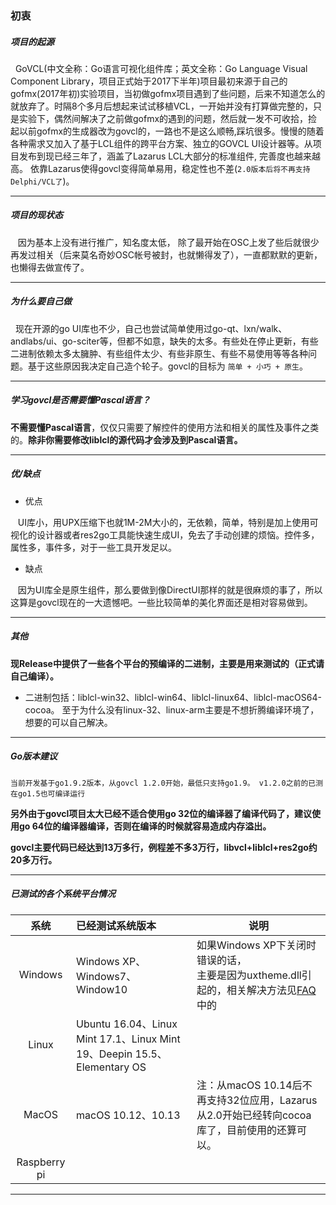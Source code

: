 ### 初衷

##### 项目的起源  

&nbsp;&nbsp;GoVCL(中文全称：Go语言可视化组件库；英文全称：Go Language Visual Component Library，项目正式始于2017下半年)项目最初来源于自己的gofmx(2017年初)实验项目，当初做gofmx项目遇到了些问题，后来不知道怎么的就放弃了。时隔8个多月后想起来试试移植VCL，一开始并没有打算做完整的，只是实验下，偶然间解决了之前做gofmx的遇到的问题，然后就一发不可收拾，捡起以前gofmx的生成器改为govcl的，一路也不是这么顺畅,踩坑很多。慢慢的随着各种需求又加入了基于LCL组件的跨平台方案、独立的GOVCL UI设计器等。从项目发布到现已经三年了，涵盖了Lazarus LCL大部分的标准组件, 完善度也越来越高。 依靠Lazarus使得govcl变得简单易用，稳定性也不差(`2.0版本后将不再支持Delphi/VCL了`)。   

----

##### 项目的现状态  

&nbsp;&nbsp; 因为基本上没有进行推广，知名度太低， 除了最开始在OSC上发了些后就很少再发过相关（后来莫名奇妙OSC帐号被封，也就懒得发了），一直都默默的更新，也懒得去做宣传了。

----  

##### 为什么要自己做

&nbsp;&nbsp;现在开源的go UI库也不少，自己也尝试简单使用过go-qt、lxn/walk、andlabs/ui、go-sciter等，但都不如意，缺失的太多。有些处在停止更新，有些二进制依赖太多太臃肿、有些组件太少、有些非原生、有些不易使用等等各种问题。基于这些原因我决定自己造个轮子。govcl的目标为 `简单 + 小巧 + 原生`。  

----

##### 学习govcl是否需要懂Pascal语言？

**不需要懂Pascal语言**，仅仅只需要了解控件的使用方法和相关的属性及事件之类的。**除非你需要修改liblcl的源代码才会涉及到Pascal语言。**

----

##### 优/缺点

* 优点   

&nbsp;&nbsp; UI库小，用UPX压缩下也就1M-2M大小的，无依赖，简单，特别是加上使用可视化的设计器或者res2go工具能快速生成UI，免去了手动创建的烦恼。控件多，属性多，事件多，对于一些工具开发足以。


* 缺点   

&nbsp;&nbsp; 因为UI库全是原生组件，那么要做到像DirectUI那样的就是很麻烦的事了，所以这算是govcl现在的一大遗憾吧。一些比较简单的美化界面还是相对容易做到。  

---- 

##### 其他 
**现Release中提供了一些各个平台的预编译的二进制，主要是用来测试的（正式请自己编译）。** 
 
* 二进制包括：liblcl-win32、liblcl-win64、liblcl-linux64、liblcl-macOS64-cocoa。  至于为什么没有linux-32、linux-arm主要是不想折腾编译环境了，想要的可以自己解决。<br />     

----

##### Go版本建议
`当前开发基于go1.9.2版本，从govcl 1.2.0开始，最低只支持go1.9。 v1.2.0之前的已测在go1.5也可编译运行`    

**另外由于govcl项目太大已经不适合使用go 32位的编译器了编译代码了，建议使用go 64位的编译器编译，否则在编译的时候就容易造成内存溢出。**   

**govcl主要代码已经达到13万多行，例程差不多3万行，libvcl+liblcl+res2go约20多万行。** 

----

##### 已测试的各个系统平台情况  

| 系统 | 已经测试系统版本|说明| 
| :------: | :------ | ------ | 
| Windows | Windows XP、Windows7、Window10 |如果Windows XP下关闭时错误的话，<br />主要是因为uxtheme.dll引起的，相关解决方法见[FAQ](https://gitee.com/ying32/govcl/wikis/pages?sort_id=410059&doc_id=102420)中的|
| Linux | Ubuntu 16.04、Linux Mint 17.1、Linux Mint 19、Deepin 15.5、Elementary OS ||
| MacOS | macOS 10.12、10.13 | 注：从macOS 10.14后不再支持32位应用，Lazarus从2.0开始已经转向cocoa库了，目前使用的还算可以。 |
| Raspberry pi |  |  |


----

